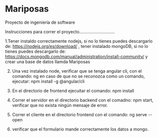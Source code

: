 # Mariposas
Proyecto de ingeniería de software

Instrucciones para correr el proyecto.............................

1.Tener instaldo correctamente nodejs, si no lo tienes puedes descargarlo de:
https://nodejs.org/es/download/ , tener instalado mongoDB, si no lo tienes puedes
descargarlo de: https://docs.mongodb.com/manual/administration/install-community/
y crear una base de datos llamda Mariposas

2. Una vez instalado node, verificar que se tenga angular cli, con el comando: ng
en caso de que no se reconozca como un comando, ejecutar: npm install -g @angular/cli

3. En el directorio de frontend ejecuitar el comando: npm install

4. Correr el servidor en el directorio backend con el comadno: npm start, verificar que no
exista ningún mensaje de error.

5. Correr el cliente en el directorio frontend con el comando: ng serve --open

6. verificar que el formulario mande correctamente los datos a mongo.



